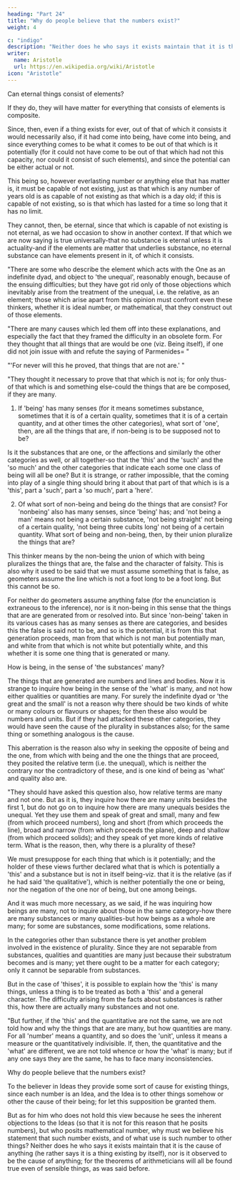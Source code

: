 ```yaml
---
heading: "Part 24"
title: "Why do people believe that the numbers exist?"
weight: 4

c: "indigo"
description: "Neither does he who says it exists maintain that it is the cause of anything"
writer:
  name: Aristotle 
  url: https://en.wikipedia.org/wiki/Aristotle
icon: "Aristotle"
---
```




Can eternal things consist of elements?

If they do, they will have matter for everything that consists of elements is composite. 

Since, then, even if a thing exists for ever, out of that of which it consists it would necessarily also, if it had come into being, have come into being, and since everything comes to be what it comes to be out of that which is it potentially (for it could not have come to be out of that which had not this capacity, nor could it consist of such elements), and since the potential can be either actual or not.

This being so, however everlasting number or anything else that has matter is, it must be capable of not existing, just as that which is any number of years old is as capable of not existing as that which is a day old; if this is capable of not existing, so is that which has lasted for a time so long that it has no limit.

They cannot, then, be eternal, since that which is capable of not existing is not eternal, as we had occasion to show in another context. If that which we are now saying is true universally-that no substance is eternal unless it is actuality-and if the elements are matter that underlies substance, no eternal substance can have elements present in it, of which it consists.

"There are some who describe the element which acts with the One as an indefinite dyad, and object to 'the unequal', reasonably enough, because of the ensuing difficulties; but they have got rid only of those objections which inevitably arise from the treatment of the unequal, i.e. the relative, as an element; those which arise apart from this opinion must confront even these thinkers, whether it is ideal number, or mathematical, that they construct out of those elements.

"There are many causes which led them off into these explanations, and especially the fact that they framed the difficulty in an obsolete form. For they thought that all things that are would be one (viz. Being itself), if one did not join issue with and refute the saying of Parmenides= "



"'For never will this he proved, that things that are not are.' "


"They thought it necessary to prove that that which is not is; for only thus-of that which is and something else-could the things that are be composed, if they are many.

1. If 'being' has many senses (for it means sometimes substance, sometimes that it is of a certain quality, sometimes that it is of a certain quantity, and at other times the other categories), what sort of 'one', then, are all the things that are, if non-being is to be supposed not to be? 

Is it the substances that are one, or the affections and similarly the other categories as well, or all together-so that the 'this' and the 'such' and the 'so much' and the other categories that indicate each some one class of being will all be one? But it is strange, or rather impossible, that the coming into play of a single thing should bring it about that part of that which is is a 'this', part a 'such', part a 'so much', part a 'here'.

2. Of what sort of non-being and being do the things that are consist? For 'nonbeing' also has many senses, since 'being' has; and 'not being a man' means not being a certain substance, 'not being straight' not being of a certain quality, 'not being three cubits long' not being of a certain quantity. What sort of being and non-being, then, by their union pluralize the things that are? 

This thinker means by the non-being the union of which with being pluralizes the things that are, the false and the character of falsity. This is also why it used to be said that we must assume something that is false, as geometers assume the line which is not a foot long to be a foot long. But this cannot be so. 

For neither do geometers assume anything false (for the enunciation is extraneous to the inference), nor is it non-being in this sense that the things that are are generated from or resolved into. But since 'non-being' taken in its various cases has as many senses as there are categories, and besides this the false is said not to be, and so is the potential, it is from this that generation proceeds, man from that which is not man but potentially man, and white from that which is not white but potentially white, and this whether it is some one thing that is generated or many.


How is being, in the sense of 'the substances' many? 

The things that are generated are numbers and lines and bodies. Now it is strange to inquire how being in the sense of the 'what' is many, and not how either qualities or quantities are many. For surely the indefinite dyad or 'the great and the small' is not a reason why there should be two kinds of white or many colours or flavours or shapes; for then these also would be numbers and units. But if they had attacked these other categories, they would have seen the cause of the plurality in substances also; for the same thing or something analogous is the cause. 

This aberration is the reason also why in seeking the opposite of being and the one, from which with being and the one the things that are proceed, they posited the relative term (i.e. the unequal), which is neither the contrary nor the contradictory of these, and is one kind of being as 'what' and quality also are.

"They should have asked this question also, how relative terms are many and not one. But as it is, they inquire how there are many units besides the first 1, but do not go on to inquire how there are many unequals besides the unequal. Yet they use them and speak of great and small, many and few (from which proceed numbers), long and short (from which proceeds the line), broad and narrow (from which proceeds the plane), deep and shallow (from which proceed solids); and they speak of yet more kinds of relative term. What is the reason, then, why there is a plurality of these?

We must presuppose for each thing that which is it potentially; and the holder of these views further declared what that is which is potentially a 'this' and a substance but is not in itself being-viz. that it is the relative (as if he had said 'the qualitative'), which is neither potentially the one or being, nor the negation of the one nor of being, but one among beings. 

And it was much more necessary, as we said, if he was inquiring how beings are many, not to inquire about those in the same category-how there are many substances or many qualities-but how beings as a whole are many; for some are substances, some modifications, some relations.

In the categories other than substance there is yet another problem involved in the existence of plurality. Since they are not separable from substances, qualities and quantities are many just because their substratum becomes and is many; yet there ought to be a matter for each category; only it cannot be separable from substances. 

But in the case of 'thises', it is possible to explain how the 'this' is many things, unless a thing is to be treated as both a 'this' and a general character. The difficulty arising from the facts about substances is rather this, how there are actually many substances and not one.

"But further, if the 'this' and the quantitative are not the same, we are not told how and why the things that are are many, but how quantities are many. For all 'number' means a quantity, and so does the 'unit', unless it means a measure or the quantitatively indivisible. If, then, the quantitative and the 'what' are different, we are not told whence or how the 'what' is many; but if any one says they are the same, he has to face many inconsistencies.

Why do people believe that the numbers exist? 

To the believer in Ideas they provide some sort of cause for existing things, since each number is an Idea, and the Idea is to other things somehow or other the cause of their being; for let this supposition be granted them. 

But as for him who does not hold this view because he sees the inherent objections to the Ideas (so that it is not for this reason that he posits numbers), but who posits mathematical number, why must we believe his statement that such number exists, and of what use is such number to other things? Neither does he who says it exists maintain that it is the cause of anything (he rather says it is a thing existing by itself), nor is it observed to be the cause of anything; for the theorems of arithmeticians will all be found true even of sensible things, as was said before.
